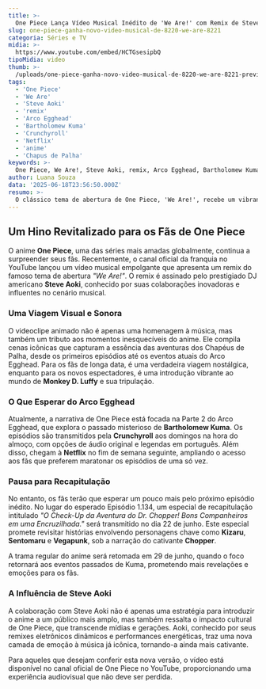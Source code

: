 ```yaml
---
title: >-
  One Piece Lança Vídeo Musical Inédito de 'We Are!' com Remix de Steve Aoki
slug: one-piece-ganha-novo-video-musical-de-8220-we-are-8221
categoria: Séries e TV
midia: >-
  https://www.youtube.com/embed/HCTGsesipbQ
tipoMidia: video
thumb: >-
  /uploads/one-piece-ganha-novo-video-musical-de-8220-we-are-8221-preview.jpg
tags:
  - 'One Piece'
  - 'We Are'
  - 'Steve Aoki'
  - 'remix'
  - 'Arco Egghead'
  - 'Bartholomew Kuma'
  - 'Crunchyroll'
  - 'Netflix'
  - 'anime'
  - 'Chapus de Palha'
keywords: >-
  One Piece, We Are!, Steve Aoki, remix, Arco Egghead, Bartholomew Kuma, Crunchyroll, Netflix, anime, Chapéus de Palha
author: Luana Souza
data: '2025-06-18T23:56:50.000Z'
resumo: >-
  O clássico tema de abertura de One Piece, 'We Are!', recebe um vibrante remix do renomado DJ Steve Aoki em um novo vídeo musical oficial. O clipe celebra momentos icônicos do anime, abrangendo desde o início até o atual Arco Egghead.
---
```


## Um Hino Revitalizado para os Fãs de One Piece

O anime **One Piece**, uma das séries mais amadas globalmente, continua a surpreender seus fãs. Recentemente, o canal oficial da franquia no YouTube lançou um vídeo musical empolgante que apresenta um remix do famoso tema de abertura _"We Are!"_. O remix é assinado pelo prestigiado DJ americano **Steve Aoki**, conhecido por suas colaborações inovadoras e influentes no cenário musical.

### Uma Viagem Visual e Sonora

O videoclipe animado não é apenas uma homenagem à música, mas também um tributo aos momentos inesquecíveis do anime. Ele compila cenas icônicas que capturam a essência das aventuras dos Chapéus de Palha, desde os primeiros episódios até os eventos atuais do Arco Egghead. Para os fãs de longa data, é uma verdadeira viagem nostálgica, enquanto para os novos espectadores, é uma introdução vibrante ao mundo de **Monkey D. Luffy** e sua tripulação.

### O Que Esperar do Arco Egghead

Atualmente, a narrativa de One Piece está focada na Parte 2 do Arco Egghead, que explora o passado misterioso de **Bartholomew Kuma**. Os episódios são transmitidos pela **Crunchyroll** aos domingos na hora do almoço, com opções de áudio original e legendas em português. Além disso, chegam à **Netflix** no fim de semana seguinte, ampliando o acesso aos fãs que preferem maratonar os episódios de uma só vez.

### Pausa para Recapitulação

No entanto, os fãs terão que esperar um pouco mais pelo próximo episódio inédito. No lugar do esperado Episódio 1.134, um especial de recapitulação intitulado _"O Check-Up da Aventura do Dr. Chopper! Bons Companheiros em uma Encruzilhada."_ será transmitido no dia 22 de junho. Este especial promete revisitar histórias envolvendo personagens chave como **Kizaru**, **Sentomaru** e **Vegapunk**, sob a narração do cativante **Chopper**.

A trama regular do anime será retomada em 29 de junho, quando o foco retornará aos eventos passados de Kuma, prometendo mais revelações e emoções para os fãs.

### A Influência de Steve Aoki

A colaboração com Steve Aoki não é apenas uma estratégia para introduzir o anime a um público mais amplo, mas também ressalta o impacto cultural de One Piece, que transcende mídias e gerações. Aoki, conhecido por seus remixes eletrônicos dinâmicos e performances energéticas, traz uma nova camada de emoção à música já icônica, tornando-a ainda mais cativante.

Para aqueles que desejam conferir esta nova versão, o vídeo está disponível no canal oficial de One Piece no YouTube, proporcionando uma experiência audiovisual que não deve ser perdida.